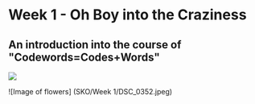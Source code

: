 # Week 1 - Oh Boy into the Craziness
## An introduction into the course of "Codewords=Codes+Words"

<img src="DSC_0352.jpg"> 

![Image of flowers]
(SKO/Week 1/DSC_0352.jpeg)
